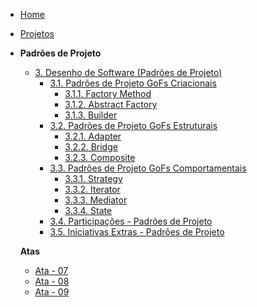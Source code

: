 <!-- docs/_sidebar.md -->

- [Home](/)
- [Projetos](/Projeto/Projeto.md)

- **Padrões de Projeto**

  - [3. Desenho de Software (Padrões de Projeto)](/PadroesDeProjeto/3.PadroesDeProjeto.md)
    - [3.1. Padrões de Projeto GoFs Criacionais](/PadroesDeProjeto/3.1.GoFsCriacionais.md)
      - [3.1.1. Factory Method](/PadroesDeProjeto/criacionais/3.1.1.Factory-Method.md)
      - [3.1.2. Abstract Factory](/PadroesDeProjeto/criacionais/3.1.2.Abstract-Factory.md)
      - [3.1.3. Builder](/PadroesDeProjeto/criacionais/3.1.3.Builder.md)
    - [3.2. Padrões de Projeto GoFs Estruturais](/PadroesDeProjeto/3.2.GoFsEstruturais.md)
      - [3.2.1. Adapter](/PadroesDeProjeto/estruturais/3.2.1.Adapter)
      - [3.2.2. Bridge](/PadroesDeProjeto/estruturais/3.2.2.Bridge.md)
      - [3.2.3. Composite](/PadroesDeProjeto/estruturais/3.2.3.Composite.md)
    - [3.3. Padrões de Projeto GoFs Comportamentais](/PadroesDeProjeto/3.3.GoFsComportamentais.md)
      - [3.3.1. Strategy](/PadroesDeProjeto/comportamentais/3.3.1.Strategy.md)
      - [3.3.2. Iterator](/PadroesDeProjeto/comportamentais/3.3.2.Iterator.md)
      - [3.3.3. Mediator](/PadroesDeProjeto/comportamentais/3.3.3.Mediator)
      - [3.3.4. State](/PadroesDeProjeto/comportamentais/3.3.4.State.md)
    - [3.4. Participações - Padrões de Projeto](/PadroesDeProjeto/3.4.ParticipacoesPadroes.md)
    - [3.5. Iniciativas Extras - Padrões de Projeto](/PadroesDeProjeto/3.5.IniciativasExtras.md)
  
  **Atas**
    - [Ata - 07](atas/ata_07.md)
    - [Ata - 08](atas/ata_08.md)
    - [Ata - 09](atas/ata_09.md)